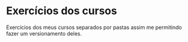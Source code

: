 # Exercícios dos cursos

Exercícios dos meus cursos separados por pastas assim me permitindo fazer um versionamento deles.